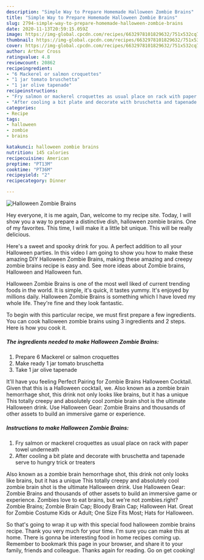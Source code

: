 ```yaml
---
description: "Simple Way to Prepare Homemade Halloween Zombie Brains"
title: "Simple Way to Prepare Homemade Halloween Zombie Brains"
slug: 2794-simple-way-to-prepare-homemade-halloween-zombie-brains
date: 2020-11-13T20:59:15.059Z
image: https://img-global.cpcdn.com/recipes/6632978101829632/751x532cq70/halloween-zombie-brains-recipe-main-photo.jpg
thumbnail: https://img-global.cpcdn.com/recipes/6632978101829632/751x532cq70/halloween-zombie-brains-recipe-main-photo.jpg
cover: https://img-global.cpcdn.com/recipes/6632978101829632/751x532cq70/halloween-zombie-brains-recipe-main-photo.jpg
author: Arthur Cross
ratingvalue: 4.8
reviewcount: 20862
recipeingredient:
- "6 Mackerel or salmon croquettes"
- "1 jar tomato bruschetta"
- "1 jar olive tapenade"
recipeinstructions:
- "Fry salmon or mackerel croquettes as usual place on rack with paper towel underneath"
- "After cooling a bit plate and decorate with bruschetta and tapenade serve to hungry trick or treaters"
categories:
- Recipe
tags:
- halloween
- zombie
- brains

katakunci: halloween zombie brains 
nutrition: 145 calories
recipecuisine: American
preptime: "PT13M"
cooktime: "PT36M"
recipeyield: "2"
recipecategory: Dinner

---
```



![Halloween Zombie Brains](https://img-global.cpcdn.com/recipes/6632978101829632/751x532cq70/halloween-zombie-brains-recipe-main-photo.jpg)

Hey everyone, it is me again, Dan, welcome to my recipe site. Today, I will show you a way to prepare a distinctive dish, halloween zombie brains. One of my favorites. This time, I will make it a little bit unique. This will be really delicious.

Here&#39;s a sweet and spooky drink for you. A perfect addition to all your Halloween parties. In this video I am going to show you how to make these amazing DIY Halloween Zombie Brains, making these amazing and creepy zombie brains recipe is easy and. See more ideas about Zombie brains, Halloween and Halloween fun.

Halloween Zombie Brains is one of the most well liked of current trending foods in the world. It is simple, it's quick, it tastes yummy. It's enjoyed by millions daily. Halloween Zombie Brains is something which I have loved my whole life. They're fine and they look fantastic.


To begin with this particular recipe, we must first prepare a few ingredients. You can cook halloween zombie brains using 3 ingredients and 2 steps. Here is how you cook it.

<!--inarticleads1-->

##### The ingredients needed to make Halloween Zombie Brains:

1. Prepare 6 Mackerel or salmon croquettes
1. Make ready 1 jar tomato bruschetta
1. Take 1 jar olive tapenade


It&#39;ll have you feeling Perfect Pairing for Zombie Brains Halloween Cocktail. Given that this is a Halloween cocktail, we. Also known as a zombie brain hemorrhage shot, this drink not only looks like brains, but it has a unique This totally creepy and absolutely cool zombie brain shot is the ultimate Halloween drink. Use Halloween Gear: Zombie Brains and thousands of other assets to build an immersive game or experience. 

<!--inarticleads2-->

##### Instructions to make Halloween Zombie Brains:

1. Fry salmon or mackerel croquettes as usual place on rack with paper towel underneath
1. After cooling a bit plate and decorate with bruschetta and tapenade serve to hungry trick or treaters


Also known as a zombie brain hemorrhage shot, this drink not only looks like brains, but it has a unique This totally creepy and absolutely cool zombie brain shot is the ultimate Halloween drink. Use Halloween Gear: Zombie Brains and thousands of other assets to build an immersive game or experience. Zombies love to eat brains, but we&#39;re not zombies.right? Zombie Brains; Zombie Brain Cap; Bloody Brain Cap; Halloween Hat. Great for Zombie Costume Kids or Adult; One Size Fits Most; Hats for Halloween. 

So that's going to wrap it up with this special food halloween zombie brains recipe. Thank you very much for your time. I'm sure you can make this at home. There is gonna be interesting food in home recipes coming up. Remember to bookmark this page in your browser, and share it to your family, friends and colleague. Thanks again for reading. Go on get cooking!
